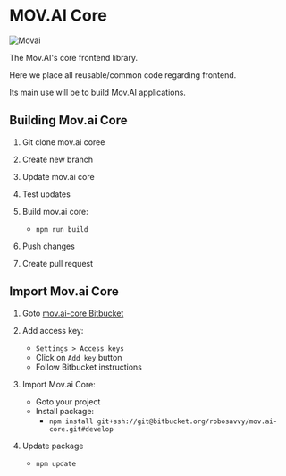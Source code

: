 # MOV.AI Core

![Movai](https://www.mov.ai/wp-content/uploads/2021/06/MOV.AI-logo-3.png)

The Mov.AI's core frontend library.

Here we place all reusable/common code regarding frontend.

Its main use will be to build Mov.AI applications.

## Building Mov.ai Core

1. Git clone mov.ai coree

2. Create new branch

3. Update mov.ai core

4. Test updates

5. Build mov.ai core:
   - `npm run build`
6. Push changes

7. Create pull request

## Import Mov.ai Core

1. Goto [mov.ai-core Bitbucket](https://bitbucket.org/robosavvy/mov.ai-core)

2. Add access key:

   - `Settings > Access keys `
   - Click on `Add key` button
   - Follow Bitbucket instructions

3. Import Mov.ai Core:

   - Goto your project
   - Install package:
     - `npm install git+ssh://git@bitbucket.org/robosavvy/mov.ai-core.git#develop`

4. Update package
   - `npm update`

